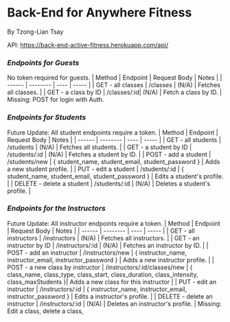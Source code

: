 # Back-End for Anywhere Fitness
By Tzong-Lian Tsay

API: https://back-end-active-fitness.herokuapp.com/api/

### **_Endpoints for Guests_**
No token required for guests.
| Method | Endpoint | Request Body | Notes |
| ------ | -------- | ---- | ----- |
| GET - all classes | /classes | (N/A) | Fetches all classes. |
| GET - a class by ID | /classes/:id| (N/A) | Fetch a class by ID. |
Missing: POST for login with Auth.

### **_Endpoints for Students_**
Future Update: All student endpoints require a token.
| Method | Endpoint | Request Body | Notes |
| ------ | -------- | ---- | ----- |
| GET - all students | /students | (N/A) | Fetches all students. |
| GET - a student by ID | /students/:id | (N/A) | Fetches a student by ID. |
| POST - add a student | /students/new | { student_name, student_email, student_password } | Adds a new student profile. |
| PUT - edit a student | /students/:id | { student_name, student_email, student_password } | Edits a student's profile. |
| DELETE - delete a student | /students/:id | (N/A) | Deletes a student's profile. |

### **_Endpoints for the Instructors_**
Future Update: All instructor endpoints require a token.
| Method | Endpoint | Request Body | Notes |
| ------ | -------- | ---- | ----- |
| GET - all instructors | /instructors | (N/A) | Fetches all instructors. |
| GET - an instructor by ID | /instructors/:id | (N/A) | Fetches an instructor by ID. |
| POST - add an instructor | /instructors/new | { instructor_name, instructor_email, instructor_password } | Adds a new instructor profile. |
| POST - a new class by instructor | /instructors/:id/classes/new | { class_name, class_type, class_start, class_duration, class_intensity, class_maxStudents }| Adds a new class for this instructor |
| PUT - edit an instructor | /instructors/:id | { instructor_name, instructor_email, instructor_password } | Edits a instructor's profile. |
| DELETE - delete an instructor | /instructors/:id | (N/A) | Deletes an instructor's profile. |
Missing: Edit a class, delete a class, 

